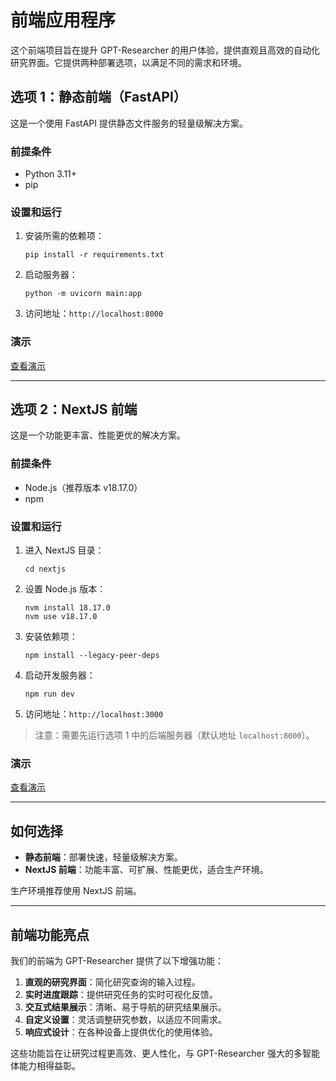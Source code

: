 # 前端应用程序

这个前端项目旨在提升 GPT-Researcher 的用户体验，提供直观且高效的自动化研究界面。它提供两种部署选项，以满足不同的需求和环境。

## 选项 1：静态前端（FastAPI）

这是一个使用 FastAPI 提供静态文件服务的轻量级解决方案。

### 前提条件
- Python 3.11+
- pip

### 设置和运行

1. 安装所需的依赖项：
   ```
   pip install -r requirements.txt
   ```

2. 启动服务器：
   ```
   python -m uvicorn main:app
   ```

3. 访问地址：`http://localhost:8000`

### 演示
[查看演示](https://github.com/assafelovic/gpt-researcher/assets/13554167/dd6cf08f-b31e-40c6-9907-1915f52a7110)

---

## 选项 2：NextJS 前端

这是一个功能更丰富、性能更优的解决方案。

### 前提条件
- Node.js（推荐版本 v18.17.0）
- npm

### 设置和运行

1. 进入 NextJS 目录：
   ```
   cd nextjs
   ```

2. 设置 Node.js 版本：
   ```
   nvm install 18.17.0
   nvm use v18.17.0
   ```

3. 安装依赖项：
   ```
   npm install --legacy-peer-deps
   ```

4. 启动开发服务器：
   ```
   npm run dev
   ```

5. 访问地址：`http://localhost:3000`

> 注意：需要先运行选项 1 中的后端服务器（默认地址 `localhost:8000`）。

### 演示
[查看演示](https://github.com/user-attachments/assets/092e9e71-7e27-475d-8c4f-9dddd28934a3)

---

## 如何选择

- **静态前端**：部署快速，轻量级解决方案。  
- **NextJS 前端**：功能丰富、可扩展、性能更优，适合生产环境。  

生产环境推荐使用 NextJS 前端。

---

## 前端功能亮点

我们的前端为 GPT-Researcher 提供了以下增强功能：

1. **直观的研究界面**：简化研究查询的输入过程。  
2. **实时进度跟踪**：提供研究任务的实时可视化反馈。  
3. **交互式结果展示**：清晰、易于导航的研究结果展示。  
4. **自定义设置**：灵活调整研究参数，以适应不同需求。  
5. **响应式设计**：在各种设备上提供优化的使用体验。  

这些功能旨在让研究过程更高效、更人性化，与 GPT-Researcher 强大的多智能体能力相得益彰。